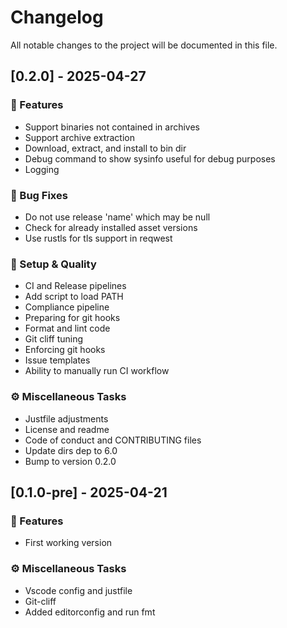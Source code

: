 # Changelog

All notable changes to the project will be documented in this file.

## [0.2.0] - 2025-04-27

### 🚀 Features

- Support binaries not contained in archives
- Support archive extraction
- Download, extract, and install to bin dir
- Debug command to show sysinfo
useful for debug purposes
- Logging

### 🐛 Bug Fixes

- Do not use release 'name' which may be null
- Check for already installed asset versions
- Use rustls for tls support in reqwest

### 🔧 Setup & Quality

- CI and Release pipelines
- Add script to load PATH
- Compliance pipeline
- Preparing for git hooks
- Format and lint code
- Git cliff tuning
- Enforcing git hooks
- Issue templates
- Ability to manually run CI workflow

### ⚙️ Miscellaneous Tasks

- Justfile adjustments
- License and readme
- Code of conduct and CONTRIBUTING files
- Update dirs dep to 6.0
- Bump to version 0.2.0

## [0.1.0-pre] - 2025-04-21

### 🚀 Features

- First working version

### ⚙️ Miscellaneous Tasks

- Vscode config and justfile
- Git-cliff
- Added editorconfig and run fmt

